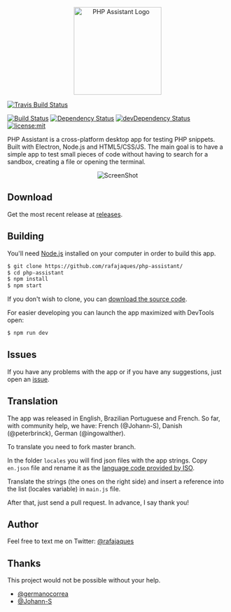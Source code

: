 <p align="center">
  <img width="200" src="https://raw.githubusercontent.com/rafajaques/php-assistant/master/gfx/readme/logo.png" alt="PHP Assistant Logo"/>
</p>

[![Travis Build Status](https://travis-ci.org/electron/electron.svg?branch=master)](https://travis-ci.org/electron/electron)


[![Build Status](https://travis-ci.org/rafajaques/php-assistant.svg?branch=master)](https://travis-ci.org/rafajaques/php-assistant)
[![Dependency Status](https://david-dm.org/rafajaques/php-assistant.svg)](https://david-dm.org/rafajaques/php-assistant)
[![devDependency Status](https://david-dm.org/rafajaques/php-assistant/dev-status.svg)](https://david-dm.org/rafajaques/php-assistant#info=devDependencies)
[![license:mit](https://img.shields.io/badge/license-mit-blue.svg)](https://opensource.org/licenses/MIT)

PHP Assistant is a cross-platform desktop app for testing PHP snippets.
Built with Electron, Node.js and HTML5/CSS/JS.
The main goal is to have a simple app to test small pieces of code without having to search for a sandbox, creating a file or opening the terminal.

<p align="center">
  <img src="https://raw.githubusercontent.com/rafajaques/php-assistant/master/gfx/readme/screenshot.png" alt="ScreenShot"/>
</p>

## Download

Get the most recent release at [releases](https://github.com/rafajaques/php-assistant/releases).

## Building

You'll need [Node.js](https://nodejs.org) installed on your computer in order to build this app.

```bash
$ git clone https://github.com/rafajaques/php-assistant/
$ cd php-assistant
$ npm install
$ npm start
```

If you don't wish to clone, you can [download the source code](https://github.com/rafajaques/php-assistant/archive/master.zip).

For easier developing you can launch the app maximized with DevTools open:

```bash
$ npm run dev
```

## Issues

If you have any problems with the app or if you have any suggestions, just open an [issue](https://github.com/rafajaques/php-assistant/issues).

## Translation

The app was released in English, Brazilian Portuguese and French.
So far, with community help, we have: French (@Johann-S), Danish (@peterbrinck), German (@ingowalther).

To translate you need to fork master branch.

In the folder `locales` you will find json files with the app strings.
Copy `en.json` file and rename it as the [language code provided by ISO](http://www.lingoes.net/en/translator/langcode.htm).

Translate the strings (the ones on the right side) and insert a reference into the list (locales variable) in `main.js` file.

After that, just send a pull request. In advance, I say thank you!

## Author

Feel free to text me on Twitter: [@rafajaques](https://twitter.com/rafajaques)

## Thanks

This project would not be possible without your help.

- [@germanocorrea](https://github.com/germanocorrea)
- [@Johann-S](https://github.com/johann-s)
